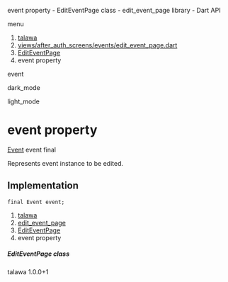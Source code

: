 




event property - EditEventPage class - edit\_event\_page library - Dart API







menu

1. [talawa](../../index.html)
2. [views/after\_auth\_screens/events/edit\_event\_page.dart](../../views_after_auth_screens_events_edit_event_page/views_after_auth_screens_events_edit_event_page-library.html)
3. [EditEventPage](../../views_after_auth_screens_events_edit_event_page/EditEventPage-class.html)
4. event property

event


dark\_mode

light\_mode




# event property


[Event](../../models_events_event_model/Event-class.html)
event
final

Represents event instance to be edited.


## Implementation

```
final Event event;
```

 


1. [talawa](../../index.html)
2. [edit\_event\_page](../../views_after_auth_screens_events_edit_event_page/views_after_auth_screens_events_edit_event_page-library.html)
3. [EditEventPage](../../views_after_auth_screens_events_edit_event_page/EditEventPage-class.html)
4. event property

##### EditEventPage class





talawa
1.0.0+1






